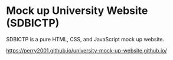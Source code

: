 # Mock up University Website (SDBICTP)

SDBICTP is a pure HTML, CSS, and JavaScript mock up website.


https://perry2001.github.io/university-mock-up-website.github.io/
